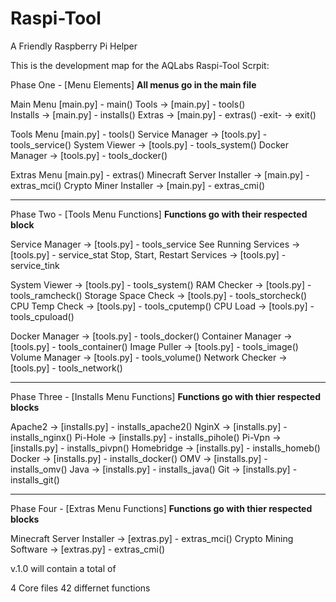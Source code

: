 # Raspi-Tool
A Friendly Raspberry Pi Helper

This is the development map for the AQLabs Raspi-Tool Scrpit:

Phase One - [Menu Elements]     **All menus go in the main file**


Main Menu  [main.py] - main()
Tools                      	 -> [main.py] - tools()       
Installs                   	 -> [main.py] - installs()
Extras    		      	 -> [main.py] - extras()
-exit-    		      	 -> exit()


Tools Menu  [main.py] - tools()
Service Manager            	 -> [tools.py] - tools_service()
System Viewer              	 -> [tools.py] - tools_system()
Docker Manager             	 -> [tools.py] - tools_docker()


Extras Menu  [main.py] - extras()
Minecraft Server Installer        -> [main.py] - extras_mci()
Crypto Miner Installer            -> [main.py] - extras_cmi()

--------------------------------------------------------------------------------


Phase Two - [Tools Menu Functions] **Functions go with their respected block**
						

Service Manager                    -> [tools.py] - tools_service
See Running Services          -> [tools.py] - service_stat
Stop, Start, Restart Services -> [tools.py] - service_tink
 

System Viewer                      -> [tools.py] - tools_system()
RAM Checker                   -> [tools.py] - tools_ramcheck()
Storage Space Check           -> [tools.py] - tools_storcheck()
CPU Temp Check                -> [tools.py] - tools_cputemp()
CPU Load                      -> [tools.py] - tools_cpuload()

Docker Manager                     -> [tools.py] - tools_docker() 
Container Manager		  -> [tools.py] - tools_container()
Image Puller			  -> [tools.py] - tools_image()
Volume Manager                -> [tools.py] - tools_volume()
Network Checker               -> [tools.py] - tools_network()

-------------------------------------------------------------------------------------------

Phase Three - [Installs Menu Functions] **Functions go with thier respected blocks**

Apache2					  -> [installs.py] - installs_apache2()
NginX					  -> [installs.py] - installs_nginx()
Pi-Hole					  -> [installs.py] - installs_pihole()
Pi-Vpn					  -> [installs.py] - installs_pivpn()
Homebridge				  -> [installs.py] - installs_homeb()
Docker					  -> [installs.py] - installs_docker()
OMV					  -> [installs.py] - installs_omv()
Java					  -> [installs.py] - installs_java()
Git					  -> [installs.py] - installs_git()

-------------------------------------------------------------------------------------------

Phase Four - [Extras Menu Functions] **Functions go with thier respected blocks**
						
Minecraft Server Installer         -> [extras.py] - extras_mci()
Crypto Mining Software             -> [extras.py] - extras_cmi()



v.1.0 will contain a total of 

4 Core files
42 differnet functions



